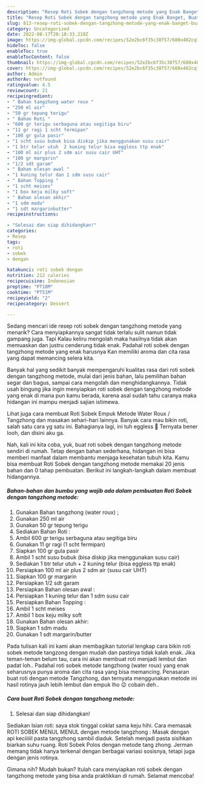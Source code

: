 ```yaml
---
description: "Resep Roti Sobek dengan tangzhong metode yang Enak Banget, Buat Buka Puasa Bikin Ngiler"
title: "Resep Roti Sobek dengan tangzhong metode yang Enak Banget, Buat Buka Puasa Bikin Ngiler"
slug: 813-resep-roti-sobek-dengan-tangzhong-metode-yang-enak-banget-buat-buka-puasa-bikin-ngiler
category: Uncategorized
date: 2022-08-17T20:18:33.210Z
image: https://img-global.cpcdn.com/recipes/52e2bc6f35c38f57/680x482cq70/roti-sobek-dengan-tangzhong-metode-foto-resep-utama.jpg
hideToc: false
enableToc: true
enableTocContent: false
thumbnail: https://img-global.cpcdn.com/recipes/52e2bc6f35c38f57/680x482cq70/roti-sobek-dengan-tangzhong-metode-foto-resep-utama.jpg
cover: https://img-global.cpcdn.com/recipes/52e2bc6f35c38f57/680x482cq70/roti-sobek-dengan-tangzhong-metode-foto-resep-utama.jpg
author: Admin
authorAv: notfound
ratingvalue: 4.5
reviewcount: 21
recipeingredient:
- " Bahan tangzhong water roux "
- "250 ml air"
- "50 gr tepung terigu"
- " Bahan Roti "
- "600 gr terigu serbaguna atau segitiga biru"
- "11 gr ragi 1 scht fermipan"
- "100 gr gula pasir"
- "1 scht susu bubuk bisa diskip jika menggunakan susu cair"
- "1 btr telur utuh  2 kuning telur bisa eggless ttp enak"
- "100 ml air plus 2 sdm air susu cair UHT"
- "100 gr margarin"
- "1/2 sdt garam"
- " Bahan olesan awal "
- "1 kuning telur dan 1 sdm susu cair"
- " Bahan Topping "
- "1 scht meises"
- "1 box keju milky soft"
- " Bahan olesan akhir"
- "1 sdm madu"
- "1 sdt margarinbutter"
recipeinstructions:

- "Selesai dan siap dihidangkan!"
categories:
- Resep
tags:
- roti
- sobek
- dengan

katakunci: roti sobek dengan 
nutrition: 212 calories
recipecuisine: Indonesian
preptime: "PT18M"
cooktime: "PT51M"
recipeyield: "2"
recipecategory: Dessert

---
```



Sedang mencari ide resep roti sobek dengan tangzhong metode yang menarik? Cara menyiapkannya sangat tidak terlalu sulit namun tidak gampang juga. Tapi Kalau keliru mengolah maka hasilnya tidak akan memuaskan dan justru cenderung tidak enak. Padahal roti sobek dengan tangzhong metode yang enak harusnya Kan memiliki aroma dan cita rasa yang dapat memancing selera kita.


Banyak hal yang sedikit banyak mempengaruhi kualitas rasa dari roti sobek dengan tangzhong metode, mulai dari jenis bahan, lalu pemilihan bahan segar dan bagus, sampai cara mengolah dan menghidangkannya. Tidak usah bingung jika ingin menyiapkan roti sobek dengan tangzhong metode yang enak di mana pun kamu berada, karena asal sudah tahu caranya maka hidangan ini mampu menjadi sajian istimewa.

Lihat juga cara membuat Roti Sobek Empuk Metode Water Roux / Tangzhong dan masakan sehari-hari lainnya. Banyak cara mau bikin roti, salah satu cara yg satu ini. Bahagianya lagi, ini tuh eggless 🤤 Ternyata bener looh, dan disini aku ga.


Nah, kali ini kita coba, yuk, buat roti sobek dengan tangzhong metode sendiri di rumah. Tetap dengan bahan sederhana, hidangan ini bisa memberi manfaat dalam membantu menjaga kesehatan tubuh kita. Kamu bisa membuat Roti Sobek dengan tangzhong metode memakai 20 jenis bahan dan 0 tahap pembuatan. Berikut ini langkah-langkah dalam membuat hidangannya.

<!--inarticleads1-->

##### Bahan-bahan dan bumbu yang wajib ada dalam pembuatan Roti Sobek dengan tangzhong metode:

1. Gunakan  Bahan tangzhong (water roux) ;
1. Gunakan 250 ml air
1. Gunakan 50 gr tepung terigu
1. Sediakan  Bahan Roti :
1. Ambil 600 gr terigu serbaguna atau segitiga biru
1. Gunakan 11 gr ragi (1 scht fermipan)
1. Siapkan 100 gr gula pasir
1. Ambil 1 scht susu bubuk (bisa diskip jika menggunakan susu cair)
1. Sediakan 1 btr telur utuh + 2 kuning telur (bisa eggless ttp enak)
1. Persiapkan 100 ml air plus 2 sdm air (susu cair UHT)
1. Siapkan 100 gr margarin
1. Persiapkan 1/2 sdt garam
1. Persiapkan  Bahan olesan awal :
1. Persiapkan 1 kuning telur dan 1 sdm susu cair
1. Persiapkan  Bahan Topping :
1. Ambil 1 scht meises
1. Ambil 1 box keju milky soft
1. Gunakan  Bahan olesan akhir:
1. Siapkan 1 sdm madu
1. Gunakan 1 sdt margarin/butter


Pada tulisan kali ini kami akan membagikan tutorial lengkap cara bikin roti sobek metode tangzong dengan mudah dan pastinya tidak kalah enak. Jika teman-teman belum tau, cara ini akan membuat roti menjadi lembut dan padat loh.. Padahal roti sobek metode tangzhong (water roux) yang enak seharusnya punya aroma dan cita rasa yang bisa memancing. Penasaran buat roti dengan metode Tangzhong, dan ternyata menggunakan metode ini hasil rotinya jauh lebih lembut dan empuk lho 😉 cobain deh.. 

<!--inarticleads2-->

##### Cara buat Roti Sobek dengan tangzhong metode:


1. Selesai dan siap dihidangkan!

Sediakan Isian roti: saya stok tinggal coklat sama keju hihi. Cara memasak ROTI SOBEK MENUL MENUL dengan metode tangzhong : Masak dengan api keciiiiil pasta tangzhong sambil diaduk. Setelah menjadi pasta sisihkan biarkan suhu ruang. Roti Sobek Polos dengan metode tang zhong. Jerman memang tidak hanya terkenal dengan berbagai variasi sosisnya, tetapi juga dengan jenis rotinya. 

Gimana nih? Mudah bukan? Itulah cara menyiapkan roti sobek dengan tangzhong metode yang bisa anda praktikkan di rumah. Selamat mencoba!
